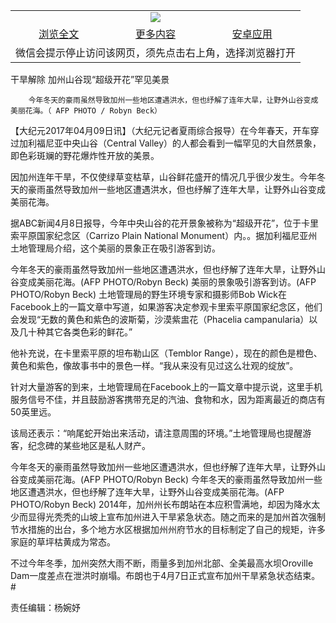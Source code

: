 

<table>
  <tr>
    <td align="center" colspan="3">
      <a href="https://github.com/ogate/ogate/blob/master/README.md"><img src="https://cloud.githubusercontent.com/assets/11880933/13434984/f430fae2-e012-11e5-814f-c2df1e82b247.jpg"/></a>
    </td>
  </tr>
  <tr>
    <td align="center">
      <a href="https://s3.ap-south-1.amazonaws.com/ogatem/oGate.htm?c816432&from=oNote">浏览全文</a>
    </td>
    <td align="center">
      <a href="https://s3.ap-south-1.amazonaws.com/ogatem/oGate.htm?from=oNote">更多内容</a>
    </td>
    <td align="center">
      <a href="https://raw.githubusercontent.com/ogate/up/master/ogate.apk">安卓应用</a>
    </td>
  </tr>
  <tr>
    <td align="center" colspan="3">
      微信会提示停止访问该网页，须先点击右上角，选择浏览器打开
    </td>
  </tr>
</table>    



干旱解除 加州山谷现“超级开花”罕见美景






        今年冬天的豪雨虽然导致加州一些地区遭遇洪水，但也纾解了连年大旱，让野外山谷变成美丽花海。（ AFP PHOTO / Robyn Beck）




【大纪元2017年04月09日讯】（大纪元记者夏雨综合报导）在今年春天，开车穿过加利福尼亚中央山谷（Central Valley）的人都会看到一幅罕见的大自然景象，即色彩斑斓的野花爆炸性开放的美景。


因加州连年干旱，不仅使绿草变枯草，山谷鲜花盛开的情况几乎很少发生。今年冬天的豪雨虽然导致加州一些地区遭遇洪水，但也纾解了连年大旱，让野外山谷变成美丽花海。


据ABC新闻4月8日报导，今年中央山谷的花开景象被称为“超级开花”，位于卡里索平原国家纪念区（Carrizo Plain National Monument）内。。据加利福尼亚州土地管理局介绍，这个美丽的景象正在吸引游客到访。


今年冬天的豪雨虽然导致加州一些地区遭遇洪水，但也纾解了连年大旱，让野外山谷变成美丽花海。(AFP PHOTO/Robyn Beck)
美丽的景象吸引游客到访。(AFP PHOTO/Robyn Beck)
土地管理局的野生环境专家和摄影师Bob Wick在Facebook上的一篇文章中写道，如果游客决定参观卡里索平原国家纪念区，他们会发现“无数的黄色和紫色的波斯菊，沙漠紫盅花（Phacelia campanularia）以及几十种其它各类色彩的鲜花。”


他补充说，在卡里索平原的坦布勒山区（Temblor Range），现在的颜色是橙色、黄色和紫色，像故事书中的景色一样。“我从来没有见过这么壮观的绽放”。


针对大量游客的到来，土地管理局在Facebook上的一篇文章中提示说，这里手机服务信号不佳，并且鼓励游客携带充足的汽油、食物和水，因为距离最近的商店有50英里远。


该局还表示：“响尾蛇开始出来活动，请注意周围的环境。”土地管理局也提醒游客，纪念碑的某些地区是私人财产。


今年冬天的豪雨虽然导致加州一些地区遭遇洪水，但也纾解了连年大旱，让野外山谷变成美丽花海。(AFP PHOTO/Robyn Beck)
今年冬天的豪雨虽然导致加州一些地区遭遇洪水，但也纾解了连年大旱，让野外山谷变成美丽花海。(AFP PHOTO/Robyn Beck)
2014年，加州州长布朗站在本应积雪满地，却因为降水太少而显得光秃秃的山坡上宣布加州进入干旱紧急状态。随之而来的是加州首次强制节水措施的出台，多个地方水区根据加州州府节水的目标制定了自己的规矩，许多家庭的草坪枯黄成为常态。


不过今年冬季，加州突然大雨不断，雨量多到加州北部、全美最高水坝Oroville Dam一度差点在泄洪时崩塌。布朗也于4月7日正式宣布加州干旱紧急状态结束。#








责任编辑：杨婉妤



